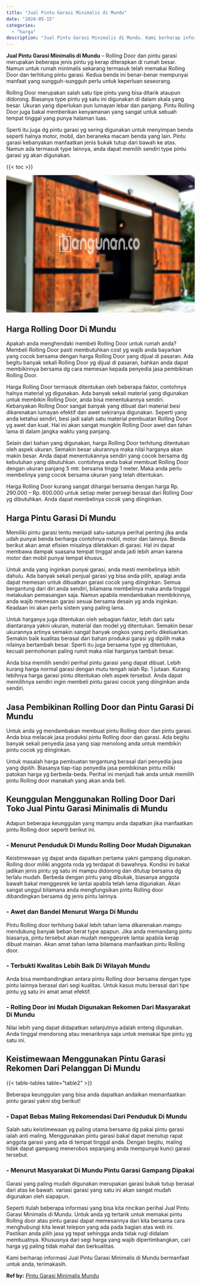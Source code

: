 ```yaml
---
title: "Jual Pintu Garasi Minimalis di Mundu"
date: "2024-05-15"
categories: 
  - "harga"
description: "Jual Pintu Garasi Minimalis di Mundu. Kami berharap informasi Jual Pintu Garasi Minimalis di Mundu bermanfaat untuk anda, terimakasih...."
---
```


**Jual Pintu Garasi Minimalis di Mundu** – Rolling Door dan pintu garasi merupakan beberapa jenis pintu yg kerap diterapkan di rumah besar. Namun untuk rumah minimalis sekarang termasuk telah memakai Rolling Door dan terhitung pintu garasi. Kedua benda ini benar-benar mempunyai manfaat yang sungguh-sungguh perlu untuk keperluan seseorang.

Rolling Door merupakan salah satu tipe pintu yang bisa ditarik ataupun didorong. Biasanya type pintu yg satu ini digunakan di dalam skala yang besar. Ukuran yang diperlukan pun lumayan lebar dan panjang. Pintu Rolling Door juga bakal memberikan kenyamanan yang sangat untuk sebuah tempat tinggal yang punya halaman luas.

Sperti itu juga dg pintu garasi yg sering digunakan untuk menyimpan benda seperti halnya motor, mobil, dan beraneka macam benda yang lain. Pintu garasi kebanyakan manfaatkan jenis bukak tutup dari bawah ke atas. Namun ada termasuk type lainnya, anda dapat memilih sendiri type pintu garasi yg akan digunakan.

{{< toc >}}

![Jual Pintu Garasi Minimalis di Mundu](/images/pintu-garasi-10.png)

## Harga Rolling Door Di Mundu

Apakah anda menghendaki membeli Rolling Door untuk rumah anda? Membeli Rolling Door pasti membutuhkan cost yg wajib anda bayarkan yang cocok bersama dengan harga Rolling Door yang dijual di pasaran. Ada begitu banyak sekali Rolling Door yg dijual di pasaran, bahkan anda dapat membikinnya bersama dg cara memesan kepada penyedia jasa pembikinan Rolling Door.

Harga Rolling Door termasuk ditentukan oleh beberapa faktor, contohnya halnya material yg digunakan. Ada banyak sekali material yang digunakan untuk membikin Rolling Door, anda bisa menentukannya sendiri. Kebanyakan Rolling Door sangat banyak yang dibuat dari material besi dikarenakan lumayan efektif dan awet sekiranya digunakan. Seperti yang anda ketahui sendiri, besi jadi salah satu material pembuatan Rolling Door yg awet dan kuat. Hal ini akan sangat mungkin Rolling Door awet dan tahan lama di dalam jangka waktu yang panjang.

Selain dari bahan yang digunakan, harga Rolling Door terhitung ditentukan oleh aspek ukuran. Semakin besar ukurannya maka nilai harganya akan makin besar. Anda dapat menentukannya sendiri yang cocok bersama dg kebutuhan yang dibutuhkan. contohnya anda bakal membuat Rolling Door dengan ukuran panjang 5 mtr. bersama tinggi 1 meter. Maka anda perlu membelinya yang cocok bersama ukuran yang telah ditentukan.

Harga Rolling Door kurang sangat dihargai bersama dengan harga Rp. 290.000 – Rp. 600.000 untuk setiap meter persegi berasal dari Rolling Door yg dibutuhkan. Anda dapat membelinya cocok yang diinginkan.

## Harga Pintu Garasi Di Mundu

Memiliki pintu garasi tentu menjadi satu-satunya perihal penting jika anda udah punyai benda berharga contohnya mobil, motor dan lainnya. Benda berikut akan amat efisien misalnya diletakkan di garasi. Hal ini dapat membawa dampak suasana tempat tinggal anda jadi lebih aman karena motor dan mobil punyai tempat khusus.

Untuk anda yang inginkan punyai garasi, anda mesti membelinya lebih dahulu. Ada banyak sekali penjual garasi yg bisa anda pilih, apalagi anda dapat memesan untuk dibuatkan garasi cocok yang diinginkan. Semua bergantung dari diri anda sendiri, bilamana membelinya maka anda tinggal melakukan pemasangan saja. Namun apabila mendambakan membikinnya, anda wajib memesan garasi sesuai bersama desain yg anda inginkan. Keadaan ini akan perlu sistem yang paling lama.

Untuk harganya juga ditentukan oleh sebagian faktor, lebih dari satu diantaranya yakni ukuran, material dan model yg ditentukan. Semakin besar ukurannya artinya semakin sangat banyak ongkos yang perlu dikeluarkan. Semakin baik kualitas berasal dari bahan produksi garasi yg dipilih maka nilainya bertambah besar. Sperti itu juga bersama type yg ditentukan, kecuali permohonan paling rumit maka nilai harganya tambah besar.

Anda bisa memilih sendiri perihal pintu garasi yang dapat dibuat. Lebih kurang harga normal garasi dengan mutu tengah ialah Rp. 1 jutaan. Kurang lebihnya harga garasi pintu ditentukan oleh aspek tersebut. Anda dapat memilihnya sendiri ingin membeli pintu garasi cocok yang diinginkan anda sendiri.

## Jasa Pembikinan Rolling Door dan Pintu Garasi Di Mundu

Untuk anda yg mendambakan membuat pintu Rolling door dan pintu garasi. Anda bisa melacak jasa produksi pintu Rolling door dan garasi. Ada begitu banyak sekali penyedia jasa yang siap menolong anda untuk membikin pintu cocok yg diinginkan.

Untuk masalah harga pembuatan tergantung berasal dari penyedia jasa yang dipilih. Biasanya tiap-tiap penyedia jasa pembikinan pintu miliki patokan harga yg berbeda-beda. Perihal ini menjadi hak anda untuk memilih pintu Rolling door manakah yang akan anda beli.

## Keunggulan Menggunakan Rolling Door Dari Toko Jual Pintu Garasi Minimalis di Mundu

Adapun beberapa keunggulan yang mampu anda dapatkan jika manfaatkan pintu Rolling door seperti berikut ini.

### \- Menurut Penduduk Di Mundu Rolling Door Mudah Digunakan

Keistimewaan yg dapat anda dapatkan pertama yakni gampang digunakan. Rolling door miliki anggota roda yg terdapat di bawahnya. Kondisi ini bakal jadikan jenis pintu yg satu ini mampu didorong dan ditutup bersama dg terlalu mudah. Berbeda dengan pintu yang dibukak, biasanya anggota bawah bakal menggesrek ke lantai apabila telah lama digunakan. Akan sangat unggul bilamana anda mengfungsikan pintu Rolling door dibandingkan bersama dg jenis pintu lainnya.

### \- Awet dan Bandel Menurut Warga Di Mundu

Pintu Rolling door terhitung bakal lebih tahan lama dikarenakan mampu mendukung banyak beban berat type apapun. Jika anda memandang pintu biasanya, pintu tersebut akan mudah menggesrek lantai apabila kerap dibuat mainan. Akan amat tahan lama bilamana manfaatkan pintu Rolling door.

### \- Terbukti Kwalitas Lebih Baik Di Wilayah Mundu

Anda bisa membandingkan antara pintu Rolling door bersama dengan type pintu lainnya berasal dari segi kualitas. Untuk kasus mutu berasal dari tipe pintu yg satu ini amat amat efektif.

### \- Rolling Door ini Mudah Digunakan Rekomen Dari Masyarakat Di Mundu

Nilai lebih yang dapat didapatkan selanjutnya adalah enteng digunakan. Anda tinggal mendorong atau menariknya saja untuk memakai tipe pintu yg satu ini.

## Keistimewaan Menggunakan Pintu Garasi Rekomen Dari Pelanggan Di Mundu

{{< table-tables table="table2" >}}

Beberapa keunggulan yang bisa anda dapatkan andaikan memanfaatkan pintu garasi yakni sbg berikut!

### \- Dapat Bebas Maling Rekomendasi Dari Penduduk Di Mundu

Salah satu keistimewaan yg paling utama bersama dg pakai pintu garasi ialah anti maling. Menggunakan pintu garasi bakal dapat menutup rapat anggota garasi yang ada di tempat tinggal anda. Dengan begitu, maling tidak dapat gampang menerobos sepanjang anda mempunyai kunci garasi tersebut.

### \- Menurut Masyarakat Di Mundu Pintu Garasi Gampang Dipakai

Garasi yang paling mudah digunakan merupakan garasi bukak tutup berasal dari atas ke bawah. variasi garasi yang satu ini akan sangat mudah digunakan oleh siapapun.

Seperti itulah beberapa informasi yang bisa kita rincikan perihal Jual Pintu Garasi Minimalis di Mundu. Untuk anda yg tertarik untuk memakai pintu Rolling door atau pintu garasi dapat memesannya dari kita bersama cara menghubungi kita lewat telepon yang ada pada bagian atas web ini. Pastikan anda pilih jasa yg tepat sehingga anda tidak rugi didalam membuatnya. Khususnya dari segi harga yang wajib dipertimbangkan, cari harga yg paling tidak mahal dan berkualitas.

Kami berharap informasi Jual Pintu Garasi Minimalis di Mundu bermanfaat untuk anda, terimakasih.

**Ref by:** [Pintu Garasi Minimalis Mundu](https://id.wikipedia.org/wiki/Pintu)
